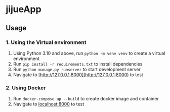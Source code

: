 # jijueApp

## Usage

### 1. Using the Virtual environment

1.  Using Python 3.10 and above, run `python -m venv venv` to create a virtual environment
2.  Run `pip install -r requirements.txt` to install dependencies
3.  Run `python manage.py runserver` to start development server
4.  Navigate to [http://127.0.0.1:8000](http://127.0.0.1:8000) to test

### 2. Using Docker

1.  Run `docker-compose up --build` to create docker image and container
2.  Navigate to [localhost:8000](localhost:8000) to test
